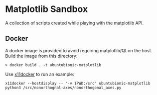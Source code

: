 # Matplotlib Sandbox

A collection of scripts created while playing with the matplotlib API.

## Docker

A docker image is provided to avoid requiring matplotlib/Qt on the host. Build the image from this directory:

```shell
> docker build . -t ubuntubionic-matplotlib
```

Use [x11docker](https://github.com/mviereck/x11docker/) to run an example:

```shell
x11docker --hostdisplay -- "-v $PWD:/src" ubuntubionic-matplotlib python3 /src/nonorthognal-axes/nonorthogonal_axes.py  
```


